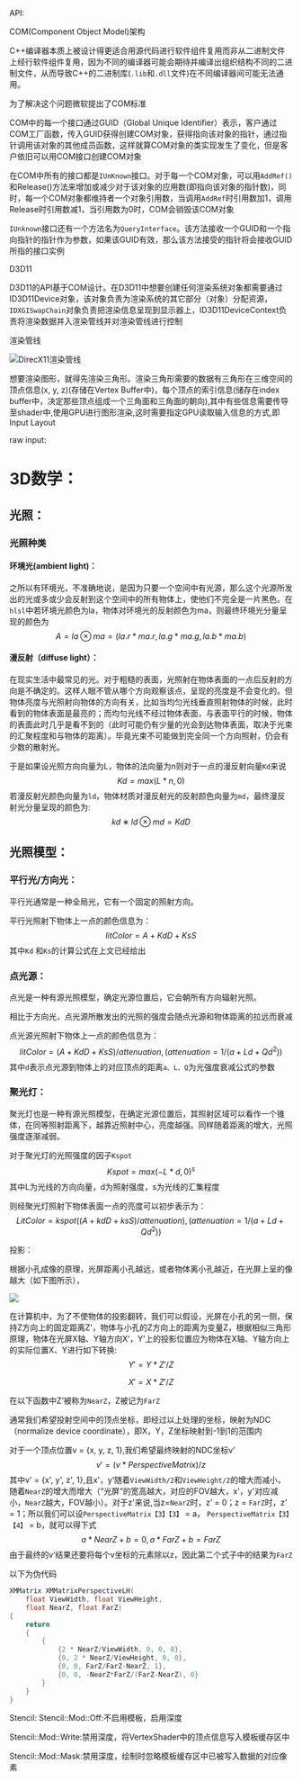 API:

COM(Component Object Model)架构

C++编译器本质上被设计得更适合用源代码进行软件组件复用而非从二进制文件上经行软件组件复用，因为不同的编译器可能会期待并编译出组织结构不同的二进制文件，从而导致C++的二进制库(`.lib`和`.dll`文件)在不同编译器间可能无法通用。

为了解决这个问题微软提出了COM标准

COM中的每一个接口通过GUID（Global Unique Identifier）表示，客户通过COM工厂函数，传入GUID获得创建COM对象，获得指向该对象的指针，通过指针调用该对象的其他成员函数，这样就算COM对象的类实现发生了变化，但是客户依旧可以用COM接口创建COM对象

在COM中所有的接口都是`IUnKnown`接口。对于每一个COM对象，可以用`AddRef()`和Release()方法来增加或减少对于该对象的应用数(即指向该对象的指针数)，同时，每一个COM对象都维持者一个对象引用数，当调用`AddRef`时引用数加1，调用Release时引用数减1，当引用数为0时，COM会销毁该COM对象

`IUnknown`接口还有一个方法名为`QueryInterface`。该方法接收一个GUID和一个指向指针的指针作为参数，如果该GUID有效，那么该方法接受的指针将会接收GUID所指的接口实例

D3D11

D3D11的API基于COM设计。在D3D11中想要创建任何渲染系统对象都需要通过ID3D11Device对象，该对象负责为渲染系统的其它部分（对象）分配资源，`IDXGISwapChain`对象负责把渲染信息呈现到显示器上，ID3D11DeviceContext负责将渲染数据并入渲染管线并对渲染管线进行控制

渲染管线

![DirecX11渲染管线](DirecX11渲染管线.png)

想要渲染图形，就得先渲染三角形。渲染三角形需要的数据有三角形在三维空间的顶点信息(x, y, z)(存储在Vertex Buffer中)，每个顶点的索引信息(储存在index buffer中，决定那些顶点组成一个三角面和三角面的朝向),其中有些信息需要传导至shader中,使用GPU进行图形渲染,这时需要指定GPU读取输入信息的方式,即Input Layout

raw input:



# 3D数学：

## 光照：

### 光照种类

#### 环境光(ambient light)：

之所以有环境光，不准确地说，是因为只要一个空间中有光源，那么这个光源所发出的光或多或少会反射到这个空间中的所有物体上，使他们不完全是一片黑色。在`hlsl`中若环境光颜色为la，物体对环境光的反射颜色为ma，则最终环境光分量呈现的颜色为
$$
A=la⊗ma = (la.r * ma.r, la.g * ma.g, la.b * ma.b)
$$
#### 漫反射（diffuse light）：

在现实生活中最常见的光。对于粗糙的表面，光照射在物体表面的一点后反射的方向是不确定的。这样人眼不管从哪个方向观察该点，呈现的亮度是不会变化的。但物体亮度与光照射向物体的方向有关，比如当均匀光线垂直照射物体的时候，此时看到的物体表面是最亮的；而均匀光线不经过物体表面，与表面平行的时候，物体的表面此时几乎是看不到的（此时可能仍有少量的光会到达物体表面，取决于光束的汇聚程度和与物体的距离）。毕竟光束不可能做到完全同一个方向照射，仍会有少数的散射光。

于是如果设光照方向向量为L，物体的法向量为n则对于一点的漫反射向量`Kd`来说
$$
Kd = max(L*n, 0)
$$
若漫反射光颜色向量为`ld`，物体材质对漫反射光的反射颜色向量为`md`，最终漫反射光分量呈现的颜色为:
$$
kd∗ld⊗md=KdD
$$
## 光照模型：

### 平行光/方向光：

平行光通常是一种全局光，它有一个固定的照射方向。

平行光照射下物体上一点的颜色信息为：
$$
litColor = A + KdD + KsS 
$$
其中`Kd` 和`Ks`的计算公式在上文已经给出

### 点光源：

点光是一种有源光照模型，确定光源位置后，它会朝所有方向辐射光照。

相比于方向光，点光源所散发出的光照的强度会随点光源和物体距离的拉远而衰减

点光源光照射下物体上一点的颜色信息为：
$$
litColor = (A + KdD +KsS)/attenuation, (attenuation = 1/(a + Ld + Qd^2))
$$
其中`d`表示点光源到物体上的对应顶点的距离`a、L、Q`为光强度衰减公式的参数

### 聚光灯：

聚光灯也是一种有源光照模型，在确定光源位置后，其照射区域可以看作一个锥体，在同等照射距离下，越靠近照射中心，亮度越强。同样随着距离的增大，光照强度逐渐减弱。

对于聚光灯的光照强度的因子`Kspot`
$$
Kspot = max(-L*d, 0)^s
$$
其中L为光线的方向向量，d为照射强度，s为光线的汇集程度

则经聚光灯照射下物体表面一点的亮度可以初步表示为：
$$
LitColor=kspot((A+kdD+ksS)/attenuation), (attenuation = 1/(a + Ld + Qd^2))
$$




投影：

根据小孔成像的原理，光屏距离小孔越远，或者物体离小孔越近，在光屏上呈的像越大（如下图所示），

![](C:\Users\29478\source\repos\DIRECT~1\DIRECT~1\1.PNG)

在计算机中，为了不使物体的投影翻转，我们可以假设，光屏在小孔的另一侧，保持Z方向上的固定距离Z'，物体与小孔的Z方向上的距离为变量Z，根据相似三角形原理，物体在光屏X轴、Y轴方向X‘，Y’上的投影位置应为物体在X轴、Y轴方向上的实际位置X、Y进行如下转换:										
$$
Y' = Y * Z' / Z
$$

$$
X'= X * Z'/Z
$$

在以下函数中Z‘被称为`NearZ`，Z被记为`FarZ`

通常我们希望投射空间中的顶点坐标，即经过以上处理的坐标，映射为NDC（normalize device coordinate），即X，Y，Z坐标映射到-1到1的范围内

对于一个顶点位置v = {x, y, z, 1},我们希望最终映射的NDC坐标v’
$$
v' = (v * PerspectiveMatrix)/ z
$$
其中v' = {x', y', z', 1},且x'，y‘随着`ViewWidth/2`和`ViewHeight/2`的增大而减小，随着`NearZ`的增大而增大（“光屏”的宽高越大，对应的FOV越大，x'，y'对应减小，`NearZ`越大，FOV越小）。对于z'来说,当z=`NearZ`时，z’ = 0；z = `FarZ`时，z‘ = 1；所以我们可以设`PerspectiveMatrix【3】【3】` = a，  `PerspectiveMatrix【3】【4】` = b，就可以得下式
$$
{a * NearZ + b = 0, a * FarZ + b = FarZ}
$$
由于最终的v‘结果还要将每个v坐标的元素除以z，因此第二个式子中的结果为`FarZ`

以下为伪代码

```C++
XMMatrix XMMatrixPerspectiveLH( 
	float ViewWidth, float ViewHeight, 
	float NearZ, float FarZ)
{
	return 
    {
        { 
            {2 * NearZ/ViewWidth, 0, 0, 0},
            {0, 2 * NearZ/ViewHeight, 0, 0},
            {0, 0, FarZ/FarZ-NearZ, 1},
            {0, 0, -NearZ*FarZ/(FarZ-NearZ), 0}
        }
    }
}
```

Stencil:
Stencil::Mod::Off:不启用模板，启用深度

Stencil::Mod::Write:禁用深度，将VertexShader中的顶点信息写入模板缓存区中

Stencil::Mod::Mask:禁用深度，绘制时忽略模板缓存区中已被写入数据的对应像素
